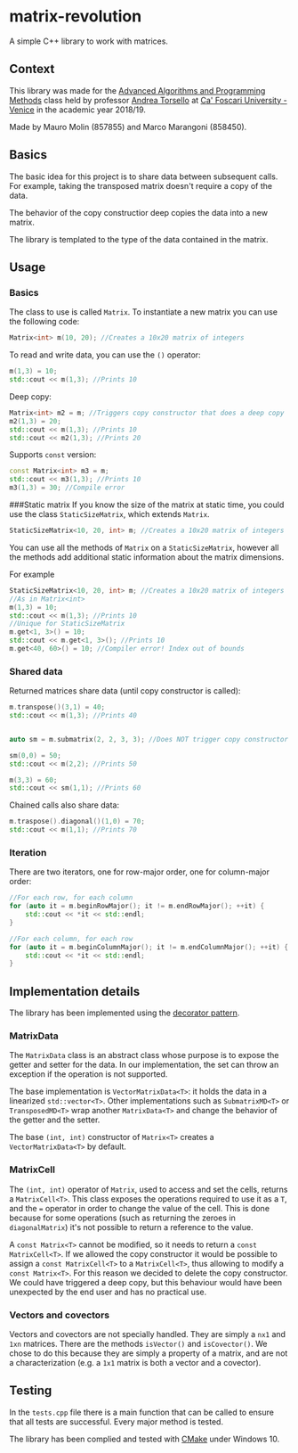 # matrix-revolution
A simple C++ library to work with matrices.

## Context
This library was made for the [Advanced Algorithms and Programming Methods](https://www.unive.it/data/insegnamento/274858) class held by professor [Andrea Torsello](https://www.unive.it/data/5115/5590629) at [Ca' Foscari University - Venice](https://www.unive.it) in the academic year 2018/19.

Made by Mauro Molin (857855) and Marco Marangoni (858450).

## Basics
The basic idea for this project is to share data between subsequent calls. For example, taking the transposed matrix doesn't require a copy of the data.

The behavior of the copy constructior deep copies the data into a new matrix.

The library is templated to the type of the data contained in the matrix.

## Usage

### Basics
The class to use is called `Matrix`. To instantiate a new matrix you can use the following code:
```c++
Matrix<int> m(10, 20); //Creates a 10x20 matrix of integers
```

To read and write data, you can use the `()` operator:
```c++
m(1,3) = 10;
std::cout << m(1,3); //Prints 10
```

Deep copy:
```c++
Matrix<int> m2 = m; //Triggers copy constructor that does a deep copy
m2(1,3) = 20;
std::cout << m(1,3); //Prints 10
std::cout << m2(1,3); //Prints 20
```

Supports `const` version:
```c++
const Matrix<int> m3 = m;
std::cout << m3(1,3); //Prints 10
m3(1,3) = 30; //Compile error
```

###Static matrix
If you know the size of the matrix at static time, you could use the class `StaticSizeMatrix`, which extends `Matrix`.
```c++
StaticSizeMatrix<10, 20, int> m; //Creates a 10x20 matrix of integers
```
You can use all the methods of `Matrix` on a `StaticSizeMatrix`, however all the methods add additional static information about the matrix dimensions.

For example
```c++
StaticSizeMatrix<10, 20, int> m; //Creates a 10x20 matrix of integers
//As in Matrix<int>
m(1,3) = 10;
std::cout << m(1,3); //Prints 10
//Unique for StaticSizeMatrix
m.get<1, 3>() = 10;
std::cout << m.get<1, 3>(); //Prints 10
m.get<40, 60>() = 10; //Compiler error! Index out of bounds
```

### Shared data
Returned matrices share data (until copy constructor is called):
```c++
m.transpose()(3,1) = 40;
std::cout << m(1,3); //Prints 40


auto sm = m.submatrix(2, 2, 3, 3); //Does NOT trigger copy constructor

sm(0,0) = 50;
std::cout << m(2,2); //Prints 50

m(3,3) = 60;
std::cout << sm(1,1); //Prints 60
```

Chained calls also share data:
```c++
m.traspose().diagonal()(1,0) = 70;
std::cout << m(1,1); //Prints 70
```

### Iteration
There are two iterators, one for row-major order, one for column-major order:
```c++
//For each row, for each column
for (auto it = m.beginRowMajor(); it != m.endRowMajor(); ++it) {
    std::cout << *it << std::endl;
}

//For each column, for each row
for (auto it = m.beginColumnMajor(); it != m.endColumnMajor(); ++it) {
    std::cout << *it << std::endl;
}
```


## Implementation details
The library has been implemented using the [decorator pattern](https://en.wikipedia.org/wiki/Decorator_pattern). 

### MatrixData
The `MatrixData` class is an abstract class whose purpose is to expose the getter and setter for the data. In our implementation, the set can throw an exception if the operation is not supported.

The base implementation is `VectorMatrixData<T>`: it holds the data in a linearized `std::vector<T>`.
Other implementations such as `SubmatrixMD<T>` or `TransposedMD<T>` wrap another `MatrixData<T>` and change the behavior of the getter and the setter. 
 
The base `(int, int)` constructor of `Matrix<T>` creates a `VectorMatrixData<T>` by default.

### MatrixCell
The `(int, int)` operator of `Matrix`, used to access and set the cells, returns a `MatrixCell<T>`. This class exposes the operations required to use it as a `T`, and the `=` operator in order to change the value of the cell.
This is done because for some operations (such as returning the zeroes in `diagonalMatrix`) it's not possible to return a reference to the value.

A `const Matrix<T>` cannot be modified, so it needs to return a `const MatrixCell<T>`. If we allowed the copy constructor it would be possible to assign a `const MatrixCell<T>` to a `MatrixCell<T>`, thus allowing to modify a `const Matrix<T>`.
For this reason we decided to delete the copy constructor. We could have triggered a deep copy, but this behaviour would have been unexpected by the end user and has no practical use.

### Vectors and covectors
Vectors and covectors are not specially handled. They are simply a `nx1` and `1xn` matrices. There are the methods `isVector()` and `isCovector()`. We chose to do this because they are simply a property of a matrix, and are not a characterization (e.g. a `1x1` matrix is both a vector and a covector).

## Testing
In the `tests.cpp` file there is a main function that can be called to ensure that all tests are successful. Every major method is tested. 

The library has been complied and tested with [CMake](https://cmake.org) under Windows 10.